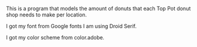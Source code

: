 This is a program that models the amount of donuts that each Top Pot donut shop needs to make per location.

I got my font from Google fonts I am using Droid Serif.

I got my color scheme from color.adobe.
